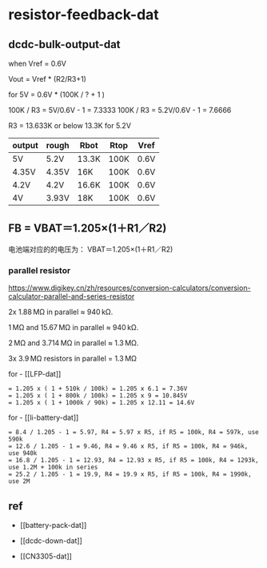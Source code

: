 
# resistor-feedback-dat


## dcdc-bulk-output-dat


when Vref = 0.6V

Vout = Vref * (R2/R3+1)

for 5V = 0.6V * (100K / ? + 1 )

100K / R3 = 5V/0.6V - 1 = 7.3333
100K / R3 = 5.2V/0.6V - 1 = 7.6666

R3 = 13.633K or below 13.3K for 5.2V


| output | rough | Rbot  | Rtop | Vref |
| ------ | ----- | ----- | ---- | ---- |
| 5V     | 5.2V  | 13.3K | 100K | 0.6V |
| 4.35V  | 4.35V | 16K   | 100K | 0.6V |
| 4.2V   | 4.2V  | 16.6K | 100K | 0.6V |
| 4V     | 3.93V | 18K   | 100K | 0.6V |


## FB  = VBAT＝1.205×(1＋R1／R2) 

电池端对应的的电压为： VBAT＝1.205×(1＋R1／R2) 



### parallel resistor 

https://www.digikey.cn/zh/resources/conversion-calculators/conversion-calculator-parallel-and-series-resistor

2x 1.88 MΩ in parallel ≈ 940 kΩ.

1 MΩ and 15.67 MΩ in parallel ≈ 940 kΩ.

2 MΩ and 3.714 MΩ in parallel ≈ 1.3 MΩ.

3x 3.9 MΩ resistors in parallel = 1.3 MΩ


for - [[LFP-dat]] 

    = 1.205 x ( 1 + 510k ∕ 100k) = 1.205 ⅹ 6.1 = 7.36V
    = 1.205 x ( 1 + 800k ∕ 100k) = 1.205 ⅹ 9 = 10.845V
    = 1.205 x ( 1 + 1000k ∕ 90k) = 1.205 ⅹ 12.11 = 14.6V

for - [[li-battery-dat]]

    = 8.4 / 1.205 - 1 = 5.97, R4 = 5.97 ⅹ R5, if R5 = 100k, R4 = 597k, use 590k
    = 12.6 / 1.205 - 1 = 9.46, R4 = 9.46 ⅹ R5, if R5 = 100k, R4 = 946k, use 940k
    = 16.8 / 1.205 - 1 = 12.93, R4 = 12.93 ⅹ R5, if R5 = 100k, R4 = 1293k, use 1.2M + 100k in series
    = 25.2 / 1.205 - 1 = 19.9, R4 = 19.9 ⅹ R5, if R5 = 100k, R4 = 1990k, use 2M





## ref 

- [[battery-pack-dat]]

- [[dcdc-down-dat]] 

- [[CN3305-dat]]